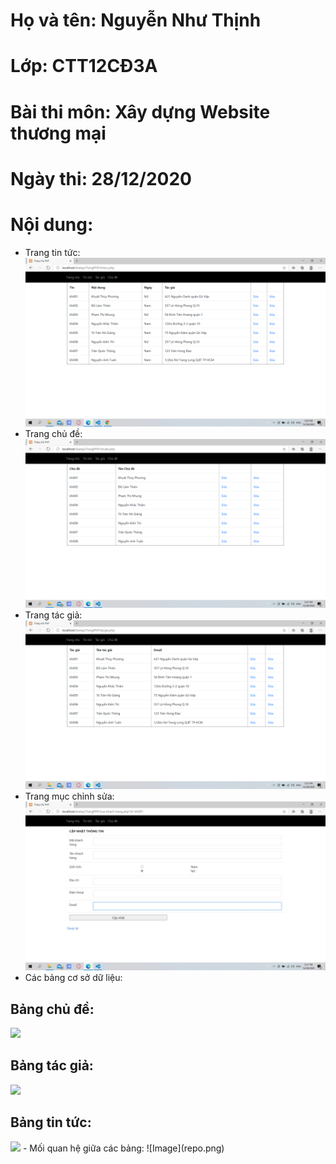# Họ và tên: Nguyễn Như Thịnh
# Lớp: CTT12CĐ3A
# Bài thi môn: Xây dựng Website thương mại
# Ngày thi: 28/12/2020
# Nội dung:
- Trang tin tức:
![Image](TT.png)
- Trang chủ đề:
![Image](CD.png)
- Trang tác giả:
![Image](TG.png)
- Trang mục chỉnh sửa:
![Image](chinhsua1.jpg)
- Các bảng cơ sở dữ liệu:
<h2>Bảng chủ đề:</h2>
<img src="https://https://github.com/nguyennhuthinh14/-Thi_KTM_WebTM/blob/master/chude.png" />
<h2>Bảng tác giả:</h2>
<img src="https://https://github.com/nguyennhuthinh14/-Thi_KTM_WebTM/blob/master/tacgia.png" />
<h2>Bảng tin tức:</h2>
<img src="https://https://github.com/nguyennhuthinh14/-Thi_KTM_WebTM/blob/master/tintuc.png" />
- Mối quan hệ giữa các bảng:
![Image](repo.png)
